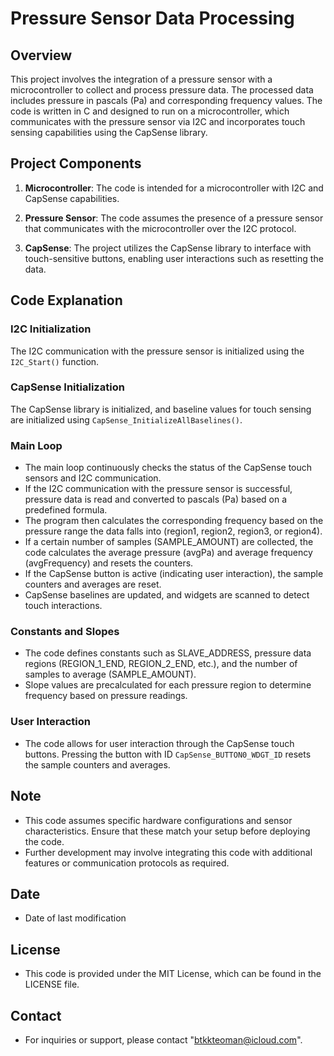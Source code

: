 # Pressure Sensor Data Processing

## Overview
This project involves the integration of a pressure sensor with a microcontroller to collect and process pressure data. The processed data includes pressure in pascals (Pa) and corresponding frequency values. The code is written in C and designed to run on a microcontroller, which communicates with the pressure sensor via I2C and incorporates touch sensing capabilities using the CapSense library.

## Project Components
1. **Microcontroller**: The code is intended for a microcontroller with I2C and CapSense capabilities.

2. **Pressure Sensor**: The code assumes the presence of a pressure sensor that communicates with the microcontroller over the I2C protocol.

3. **CapSense**: The project utilizes the CapSense library to interface with touch-sensitive buttons, enabling user interactions such as resetting the data.

## Code Explanation

### I2C Initialization
The I2C communication with the pressure sensor is initialized using the `I2C_Start()` function.

### CapSense Initialization
The CapSense library is initialized, and baseline values for touch sensing are initialized using `CapSense_InitializeAllBaselines()`.

### Main Loop
- The main loop continuously checks the status of the CapSense touch sensors and I2C communication.
- If the I2C communication with the pressure sensor is successful, pressure data is read and converted to pascals (Pa) based on a predefined formula.
- The program then calculates the corresponding frequency based on the pressure range the data falls into (region1, region2, region3, or region4).
- If a certain number of samples (SAMPLE_AMOUNT) are collected, the code calculates the average pressure (avgPa) and average frequency (avgFrequency) and resets the counters.
- If the CapSense button is active (indicating user interaction), the sample counters and averages are reset.
- CapSense baselines are updated, and widgets are scanned to detect touch interactions.

### Constants and Slopes
- The code defines constants such as SLAVE_ADDRESS, pressure data regions (REGION_1_END, REGION_2_END, etc.), and the number of samples to average (SAMPLE_AMOUNT).
- Slope values are precalculated for each pressure region to determine frequency based on pressure readings.

### User Interaction
- The code allows for user interaction through the CapSense touch buttons. Pressing the button with ID `CapSense_BUTTON0_WDGT_ID` resets the sample counters and averages.

## Note
- This code assumes specific hardware configurations and sensor characteristics. Ensure that these match your setup before deploying the code.
- Further development may involve integrating this code with additional features or communication protocols as required.

## Date
- Date of last modification

## License
- This code is provided under the MIT License, which can be found in the LICENSE file.

## Contact
- For inquiries or support, please contact "btkkteoman@icloud.com".
